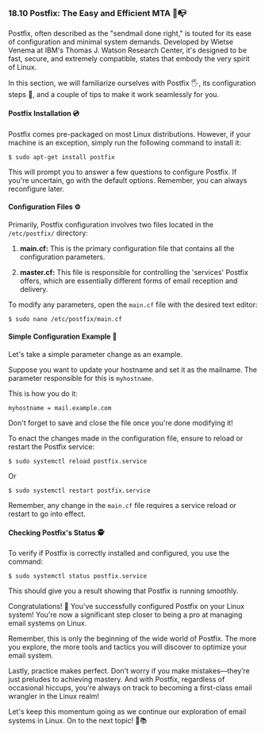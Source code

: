 ### 18.10 Postfix: The Easy and Efficient MTA 🚚📭 

Postfix, often described as the "sendmail done right," is touted for its ease of configuration and minimal system demands. Developed by Wietse Venema at IBM's Thomas J. Watson Research Center, it's designed to be fast, secure, and extremely compatible, states that embody the very spirit of Linux.  
  
In this section, we will familiarize ourselves with Postfix 🖐️, its configuration steps 🔨, and a couple of tips to make it work seamlessly for you. 

#### Postfix Installation 💿

Postfix comes pre-packaged on most Linux distributions. However, if your machine is an exception, simply run the following command to install it: 

```
$ sudo apt-get install postfix
```
This will prompt you to answer a few questions to configure Postfix. If you're uncertain, go with the default options. Remember, you can always reconfigure later.

#### Configuration Files ⚙️

Primarily, Postfix configuration involves two files located in the `/etc/postfix/` directory:

1. **main.cf:** This is the primary configuration file that contains all the configuration parameters. 

2. **master.cf:** This file is responsible for controlling the 'services' Postfix offers, which are essentially different forms of email reception and delivery. 

To modify any parameters, open the `main.cf` file with the desired text editor:

```
$ sudo nano /etc/postfix/main.cf
```

#### Simple Configuration Example 📝

Let's take a simple parameter change as an example. 

Suppose you want to update your hostname and set it as the mailname. The parameter responsible for this is `myhostname`. 

This is how you do it:

```
myhostname = mail.example.com
```
Don't forget to save and close the file once you're done modifying it!

To enact the changes made in the configuration file, ensure to reload or restart the Postfix service:

```
$ sudo systemctl reload postfix.service
```

Or 

```
$ sudo systemctl restart postfix.service
```

Remember, any change in the `main.cf` file requires a service reload or restart to go into effect.

#### Checking Postfix's Status 🕵️

To verify if Postfix is correctly installed and configured, you use the command:

```
$ sudo systemctl status postfix.service
```

This should give you a result showing that Postfix is running smoothly.

Congratulations! 🎉 You've successfully configured Postfix on your Linux system! You're now a significant step closer to being a pro at managing email systems on Linux.

Remember, this is only the beginning of the wide world of Postfix. The more you explore, the more tools and tactics you will discover to optimize your email system.

Lastly, practice makes perfect. Don't worry if you make mistakes—they’re just preludes to achieving mastery. And with Postfix, regardless of occasional hiccups, you're always on track to becoming a first-class email wrangler in the Linux realm!

Let's keep this momentum going as we continue our exploration of email systems in Linux. On to the next topic! 🚀📚